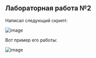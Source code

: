 ## Лабораторная работа №2
Написал следующий скрипт:

![image](https://github.com/user-attachments/assets/d7c68365-d741-439e-aa71-0ee5bd7b3aad)

Вот пример его работы:

![image](https://github.com/user-attachments/assets/666eb656-ce38-4ca8-a931-6143b9769867)
